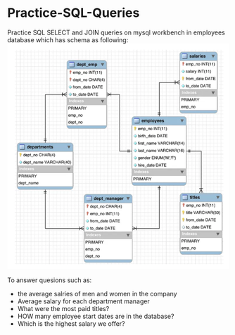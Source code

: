 # Practice-SQL-Queries
Practice SQL SELECT and JOIN queries on mysql workbench in employees database which has schema as following:
![database_schema.png](database_schema.png)

To answer quesions such as:

* the average salries of men and women in the company
* Average salary for each department manager
* What were the most paid titles?
* HOW many employee start dates are in the database?
* Which is the highest salary we offer?
